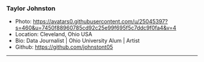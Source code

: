 ### Taylor Johnston
- Photo: https://avatars0.githubusercontent.com/u/25045397?s=460&u=7450f88960785cd92c25e99f695f5c7ddc9f0fa4&v=4
- Location: Cleveland, Ohio USA
- Bio: Data Journalist | Ohio University Alum | Artist
- Github: https://github.com/johnstont05
***
